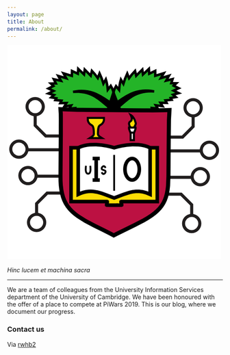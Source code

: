 ```yaml
---
layout: page
title: About
permalink: /about/
---
```


![UIS PiWars logo - a red shield with a crest of green raspberry leaves. On the shield is depicted a large book containing the numbers one and zero on opposing pages, and the letters U I and S. Two smaller images are placed above the book on the shield, to the left a cup and to the right a flaming torch.](https://raw.githubusercontent.com/uis-piwars/graphics/master/logo-medium.png "UIS PiWars")

_Hinc lucem et machina sacra_

---

We are a team of colleagues from the University Information Services department of the University of Cambridge. We have been honoured with the offer of a place to compete at PiWars 2019. This is our blog, where we document our progress.

### Contact us

Via [rwhb2](https://twitter.com/rwhb2)
